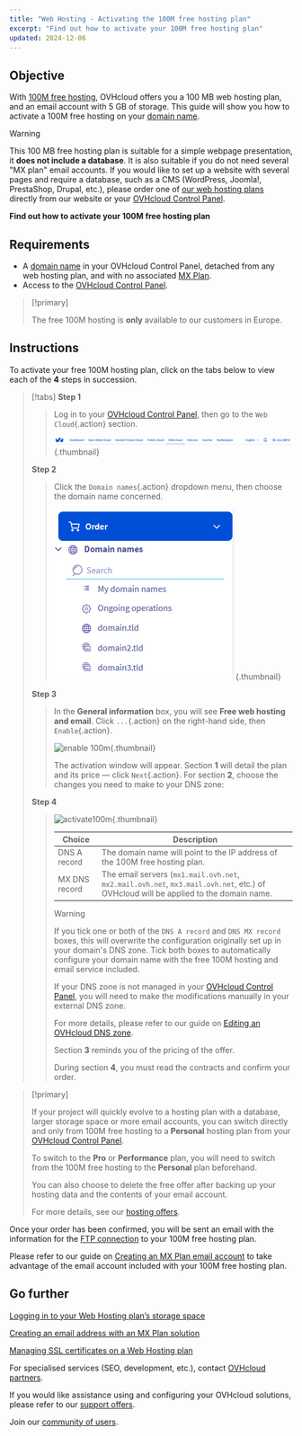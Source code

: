 ```yaml
---
title: "Web Hosting - Activating the 100M free hosting plan"
excerpt: "Find out how to activate your 100M free hosting plan"
updated: 2024-12-06
---
```


## Objective

With [100M free hosting](/links/web/domains-free-hosting), OVHcloud offers you a 100 MB web hosting plan, and an email account with 5 GB of storage.
This guide will show you how to activate a 100M free hosting on your [domain name](/links/web/domains).

> [!warning]
>
> This 100 MB free hosting plan is suitable for a simple webpage presentation, it **does not include a database**.
> It is also suitable if you do not need several "MX plan" email accounts. 
> If you would like to set up a website with several pages and require a database, such as a CMS (WordPress, Joomla!, PrestaShop, Drupal, etc.), please order one of [our web hosting plans](/links/web/hosting) directly from our website or your [OVHcloud Control Panel](/links/manager).
>

**Find out how to activate your 100M free hosting plan**

## Requirements

- A [domain name](/links/web/domains) in your OVHcloud Control Panel, detached from any web hosting plan, and with no associated [MX Plan](/pages/web_cloud/email_and_collaborative_solutions/mx_plan/email_generalities).
- Access to the [OVHcloud Control Panel](/links/manager).

> [!primary]
>
> The free 100M hosting is **only** available to our customers in Europe.

## Instructions

To activate your free 100M hosting plan, click on the tabs below to view each of the **4** steps in succession.

> [!tabs]
> **Step 1**
>>
>> Log in to your [OVHcloud Control Panel](/links/manager), then go to the `Web Cloud`{.action} section.
>>
>> ![enable 100m](/pages/assets/screens/control_panel/product-selection/web-cloud.png){.thumbnail}
>>
> **Step 2**
>>
>> Click the `Domain names`{.action} dropdown menu, then choose the domain name concerned.
>>
>> ![enable 100m](/pages/assets/screens/control_panel/product-selection/web-cloud/domain-names.png){.thumbnail}
>>
> **Step 3**
>>
>> In the **General information** box, you will see **Free web hosting and email**. Click `...`{.action} on the right-hand side, then `Enable`{.action}.
>>
>> ![enable 100m](/pages/assets/screens/control_panel/product-selection/web-cloud/domain-dns/general-information/enable-100m.png){.thumbnail}
>>
>> The activation window will appear. Section **1** will detail the plan and its price — click `Next`{.action}. For section **2**, choose the changes you need to make to your DNS zone:
>>
> **Step 4**
>>
>> ![activate100m](/pages/assets/screens/control_panel/product-selection/web-cloud/order/order-100m-step-2.png){.thumbnail}
>>
>> | Choice                                       	| Description                                                                                                               								|
>> |--------------------------------------------	|-----------------------------------------------------------------------------------------------------------------------------------------------------------|
>> | DNS A record                         	| The domain name will point to the IP address of the 100M free hosting plan.                                               								|
>> | MX DNS record 	| The email servers (`mx1.mail.ovh.net`, `mx2.mail.ovh.net`, `mx3.mail.ovh.net`, etc.) of OVHcloud will be applied to the domain name. 	|
>> 
>> > [!warning]
>> >
>> > If you tick one or both of the `DNS A record` and `DNS MX record` boxes, this will overwrite the configuration originally set up in your domain's DNS zone.
>> > Tick both boxes to automatically configure your domain name with the free 100M hosting and email service included.
>> >
>> > If your DNS zone is not managed in your [OVHcloud Control Panel](/links/manager), you will need to make the modifications manually in your external DNS zone.
>> >
>> > For more details, please refer to our guide on [Editing an OVHcloud DNS zone](/pages/web_cloud/domains/dns_zone_edit).
>>
>>
>> Section **3** reminds you of the pricing of the offer. 
>>
>> During section **4**, you must read the contracts and confirm your order.

> [!primary]
>
> If your project will quickly evolve to a hosting plan with a database, larger storage space or more email accounts, you can switch directly and only from 100M free hosting to a **Personal** hosting plan from your [OVHcloud Control Panel](/links/manager).
>
> To switch to the **Pro** or **Performance** plan, you will need to switch from the 100M free hosting to the **Personal** plan beforehand.
>
> You can also choose to delete the free offer after backing up your hosting data and the contents of your email account.
>
> For more details, see our [hosting offers](/links/web/hosting).

Once your order has been confirmed, you will be sent an email with the information for the [FTP connection](/pages/web_cloud/web_hosting/ftp_connection) to your 100M free hosting plan.

Please refer to our guide on [Creating an MX Plan email account](/pages/web_cloud/email_and_collaborative_solutions/mx_plan/email_creation) to take advantage of the email account included with your 100M free hosting plan.

## Go further

[Logging in to your Web Hosting plan’s storage space](/pages/web_cloud/web_hosting/ftp_connection)

[Creating an email address with an MX Plan solution](/pages/web_cloud/email_and_collaborative_solutions/mx_plan/email_creation)

[Managing SSL certificates on a Web Hosting plan](/pages/web_cloud/web_hosting/ssl_on_webhosting)

For specialised services (SEO, development, etc.), contact [OVHcloud partners](/links/partner).

If you would like assistance using and configuring your OVHcloud solutions, please refer to our [support offers](/links/support).

Join our [community of users](/links/community).
